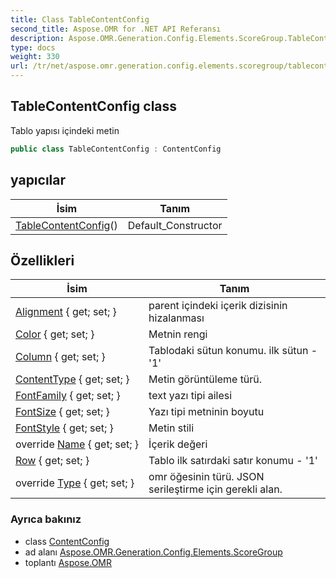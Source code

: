 ```yaml
---
title: Class TableContentConfig
second_title: Aspose.OMR for .NET API Referansı
description: Aspose.OMR.Generation.Config.Elements.ScoreGroup.TableContentConfig sınıf. Tablo yapısı içindeki metin
type: docs
weight: 330
url: /tr/net/aspose.omr.generation.config.elements.scoregroup/tablecontentconfig/
---
```

## TableContentConfig class

Tablo yapısı içindeki metin

```csharp
public class TableContentConfig : ContentConfig
```

## yapıcılar

| İsim | Tanım |
| --- | --- |
| [TableContentConfig](tablecontentconfig/)() | Default_Constructor |

## Özellikleri

| İsim | Tanım |
| --- | --- |
| [Alignment](../../aspose.omr.generation.config.elements/contentconfig/alignment/) { get; set; } | parent içindeki içerik dizisinin hizalanması |
| [Color](../../aspose.omr.generation.config.elements/contentconfig/color/) { get; set; } | Metnin rengi |
| [Column](../../aspose.omr.generation.config.elements.scoregroup/tablecontentconfig/column/) { get; set; } | Tablodaki sütun konumu. ilk sütun - '1' |
| [ContentType](../../aspose.omr.generation.config.elements/contentconfig/contenttype/) { get; set; } | Metin görüntüleme türü. |
| [FontFamily](../../aspose.omr.generation.config.elements/contentconfig/fontfamily/) { get; set; } | text yazı tipi ailesi |
| [FontSize](../../aspose.omr.generation.config.elements/contentconfig/fontsize/) { get; set; } | Yazı tipi metninin boyutu |
| [FontStyle](../../aspose.omr.generation.config.elements/contentconfig/fontstyle/) { get; set; } | Metin stili |
| override [Name](../../aspose.omr.generation.config.elements/contentconfig/name/) { get; set; } | İçerik değeri |
| [Row](../../aspose.omr.generation.config.elements.scoregroup/tablecontentconfig/row/) { get; set; } | Tablo ilk satırdaki satır konumu - '1' |
| override [Type](../../aspose.omr.generation.config.elements.scoregroup/tablecontentconfig/type/) { get; set; } | omr öğesinin türü. JSON serileştirme için gerekli alan. |

### Ayrıca bakınız

* class [ContentConfig](../../aspose.omr.generation.config.elements/contentconfig/)
* ad alanı [Aspose.OMR.Generation.Config.Elements.ScoreGroup](../../aspose.omr.generation.config.elements.scoregroup/)
* toplantı [Aspose.OMR](../../)


